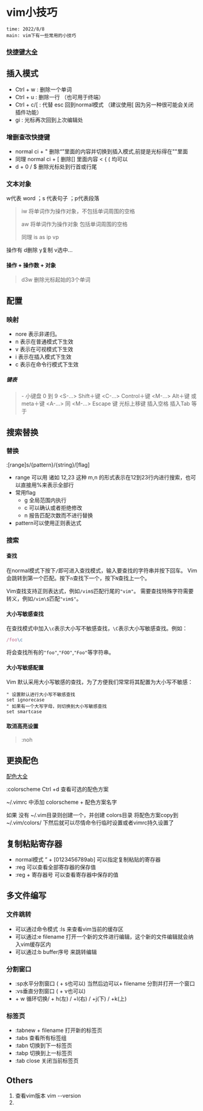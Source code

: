 # vim小技巧

```
time: 2022/8/8
main: vim下有一些常用的小技巧
```



### [快捷键大全](https://linux.cn/article-8144-1.html)



## 插入模式

- Ctrl + w : 删除一个单词
- Ctrl + u : 删除一行 （也可用于终端）
- Ctrl + c/[ : 代替 esc 回到normal模式 （建议使用[ 因为另一种很可能会关闭插件功能）
- gi : 光标再次回到上次编辑处

### 增删查改快捷键

- normal ci + "   删除“”里面的内容并切换到插入模式,前提是光标得在""里面
- 同理 normal ci + [ 删除[] 里面内容 < { (  均可以
- d + 0 / $ 删除光标处到行首或行尾

### 文本对象

w代表 word ；s 代表句子 ；p代表段落

> iw 将单词作为操作对象，不包括单词周围的空格
>
> aw 将单词作为操作对象 包括单词周围的空格
>
> 同理 is as ip vp

操作有 d删除 y复制 v选中...

#### 操作 + 操作数 + 对象

> d3w 删除光标起始的3个单词



## 配置

### 映射

- nore 表示非递归。
- n 表示在普通模式下生效
- v 表示在可视模式下生效
- i 表示在插入模式下生效
- c 表示在命令行模式下生效

##### 键表

> <k0> - <k9> 小键盘 0 到 9
> <S-...> Shift＋键
> <C-...> Control＋键
> <M-...> Alt＋键 或 meta＋键
> <A-...> 同 <M-...>
> <Esc> Escape 键
> <Up> 光标上移键
> <Space> 插入空格
> <Tab> 插入Tab
> <CR> 等于<Enter>



## 搜索替换

### 替换

:[range]s/{pattern}/{string}/[flag]

- range 可以用 诸如 12,23 这种 m,n 的形式表示在12到23行内进行搜索，也可以直接用%来表示全部行
- 常用flag
  - g 全局范围内执行
  - c 可以确认或者拒绝修改
  - n 报告匹配次数而不进行替换
- pattern可以使用正则表达式

### 搜索

#### 查找

在normal模式下按下`/`即可进入查找模式，输入要查找的字符串并按下回车。 Vim会跳转到第一个匹配。按下`n`查找下一个，按下`N`查找上一个。

Vim查找支持正则表达式，例如`/vim$`匹配行尾的`"vim"`。 需要查找特殊字符需要转义，例如`/vim\$`匹配`"vim$"`。

#### 大小写敏感查找

在查找模式中加入`\c`表示大小写不敏感查找，`\C`表示大小写敏感查找。例如：

```javascript
/foo\c
```

将会查找所有的`"foo"`,`"FOO"`,`"Foo"`等字符串。

#### 大小写敏感配置

Vim 默认采用大小写敏感的查找，为了方便我们常常将其配置为大小写不敏感：

```vimscript
" 设置默认进行大小写不敏感查找
set ignorecase
" 如果有一个大写字母，则切换到大小写敏感查找
set smartcase 
```

#### 取消高亮设置

> :noh



## 更换配色

[配色大全](https://github.com/flazz/vim-colorschemes)

:colorscheme Ctrl +d 查看可选的配色方案

~/.vimrc 中添加 colorscheme + 配色方案名字

如果 没有 ~/.vim目录则创建一个，并创建 colors目录 将配色方案copy到~/.vim/colors/ 下然后就可以尽情命令行临时设置或者vimrc持久设置了





## 复制粘贴寄存器

- normal模式  ” + [0123456789ab] 可以指定复制粘贴的寄存器
- :reg 可以查看全部寄存器的保存值
- :reg + 寄存器号 可以查看寄存器中保存的值





## 多文件编写

### 文件跳转

- 可以通过命令模式 :ls 来查看vim当前的缓存区
- 可以通过:e filename 打开一个新的文件进行编辑，这个新的文件编辑就会纳入vim缓存区内
- 可以通过:b buffer序号 来跳转编辑

### 分割窗口

- :sp水平分割窗口 ( <c-w> + s也可以) 当然后边可以+ filename 分割并打开一个窗口
- :vs垂直分割窗口 ( <c-w> + v也可以)
- <c-w> + w 循环切换/ + h(左) / +l(右) / +j(下) / +k(上)

### 标签页

- :tabnew + filename 打开新的标签页
- :tabs 查看所有标签组
- :tabn 切换到下一标签页
- :tabp 切换到上一标签页
- :tab close 关闭当前标签页



## Others

1. 查看vim版本 vim --version
2. 
